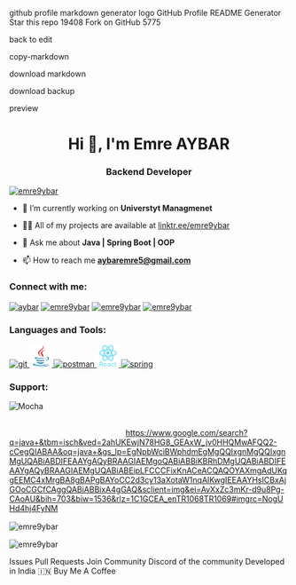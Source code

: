 github profile markdown generator logo
GitHub Profile README Generator
Star this repo
19408
Fork on GitHub
5775

back to edit

copy-markdown

download markdown

download backup

preview
<h1 align="center">Hi 👋, I'm Emre AYBAR</h1>
<h3 align="center">Backend Developer</h3>

<p align="left"> <a href="https://twitter.com/emre9ybar" target="blank"><img src="https://img.shields.io/twitter/follow/emre9ybar?logo=twitter&style=for-the-badge" alt="emre9ybar" /></a> </p>

- 🔭 I’m currently working on **Universtyt Managmenet**

- 👨‍💻 All of my projects are available at [linktr.ee/emre9ybar](linktr.ee/emre9ybar)

- 💬 Ask me about **Java | Spring Boot | OOP**

- 📫 How to reach me **aybaremre5@gmail.com**

<h3 align="left">Connect with me:</h3>
<p align="left">
<a href="https://dev.to/aybar" target="blank"><img align="center" src="https://raw.githubusercontent.com/rahuldkjain/github-profile-readme-generator/master/src/images/icons/Social/devto.svg" alt="aybar" height="30" width="40" /></a>
<a href="https://twitter.com/emre9ybar" target="blank"><img align="center" src="https://raw.githubusercontent.com/rahuldkjain/github-profile-readme-generator/master/src/images/icons/Social/twitter.svg" alt="emre9ybar" height="30" width="40" /></a>
<a href="https://linkedin.com/in/emre9ybar" target="blank"><img align="center" src="https://raw.githubusercontent.com/rahuldkjain/github-profile-readme-generator/master/src/images/icons/Social/linked-in-alt.svg" alt="emre9ybar" height="30" width="40" /></a>
<a href="https://discord.gg/emre9ybar" target="blank"><img align="center" src="https://raw.githubusercontent.com/rahuldkjain/github-profile-readme-generator/master/src/images/icons/Social/discord.svg" alt="emre9ybar" height="30" width="40" /></a>
</p>

<h3 align="left">Languages and Tools:</h3>
<p align="left"> <a href="https://git-scm.com/" target="_blank" rel="noreferrer"> <img src="https://www.vectorlogo.zone/logos/git-scm/git-scm-icon.svg" alt="git" width="40" height="40"/> </a> <a href="https://www.java.com" target="_blank" rel="noreferrer"> <img src="https://raw.githubusercontent.com/devicons/devicon/master/icons/java/java-original.svg" alt="java" width="40" height="40"/> </a> <a href="https://postman.com" target="_blank" rel="noreferrer"> <img src="https://www.vectorlogo.zone/logos/getpostman/getpostman-icon.svg" alt="postman" width="40" height="40"/> </a> <a href="https://reactjs.org/" target="_blank" rel="noreferrer"> <img src="https://raw.githubusercontent.com/devicons/devicon/master/icons/react/react-original-wordmark.svg" alt="react" width="40" height="40"/> </a> <a href="https://spring.io/" target="_blank" rel="noreferrer"> <img src="https://www.vectorlogo.zone/logos/springio/springio-icon.svg" alt="spring" width="40" height="40"/> </a> </p>

<h3 align="left">Support:</h3>
<p><a href="https://www.buymeacoffee.com/Mocha"> <img align="left" src="https://cdn.buymeacoffee.com/buttons/v2/default-yellow.png" height="50" width="210" alt="Mocha" /></a></p><br><br>

https://www.google.com/search?q=java+&tbm=isch&ved=2ahUKEwjN78HG8_GEAxW_jv0HHQMwAFQQ2-cCegQIABAA&oq=java+&gs_lp=EgNpbWciBWphdmEgMgQQIxgnMgQQIxgnMgUQABiABDIFEAAYgAQyBRAAGIAEMgoQABiABBiKBRhDMgUQABiABDIFEAAYgAQyBRAAGIAEMgUQABiABEipLFCCCFixKnACeACQAQOYAXmgAdUKqgEEMC4xMrgBA8gBAPgBAYoCC2d3cy13aXotaW1nqAIKwgIEEAAYHsICBxAjGOoCGCfCAggQABiABBixA4gGAQ&sclient=img&ei=AvXxZc3mKr-d9u8Pg-CAoAU&bih=703&biw=1536&rlz=1C1GCEA_enTR1068TR1069#imgrc=NogUHd4hj4FyNM

<p><img align="center" src="https://github-readme-stats.vercel.app/api/top-langs?username=emre9ybar&show_icons=true&locale=en&layout=compact" alt="emre9ybar" /></p>

<p><img align="center" src="https://github-readme-streak-stats.herokuapp.com/?user=emre9ybar&" alt="emre9ybar" /></p>


Issues
Pull Requests
Join Community
Discord of the community
Developed in India 🇮🇳
Buy Me A Coffee
